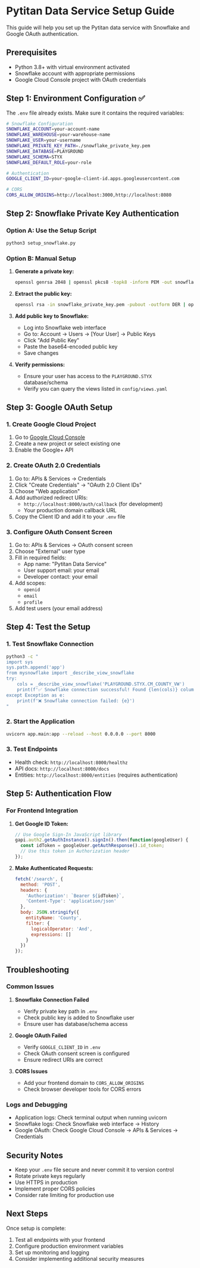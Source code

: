 # Pytitan Data Service Setup Guide

This guide will help you set up the Pytitan data service with Snowflake and Google OAuth authentication.

## Prerequisites

- Python 3.8+ with virtual environment activated
- Snowflake account with appropriate permissions
- Google Cloud Console project with OAuth credentials

## Step 1: Environment Configuration ✅

The `.env` file already exists. Make sure it contains the required variables:

```bash
# Snowflake Configuration
SNOWFLAKE_ACCOUNT=your-account-name
SNOWFLAKE_WAREHOUSE=your-warehouse-name
SNOWFLAKE_USER=your-username
SNOWFLAKE_PRIVATE_KEY_PATH=./snowflake_private_key.pem
SNOWFLAKE_DATABASE=PLAYGROUND
SNOWFLAKE_SCHEMA=STYX
SNOWFLAKE_DEFAULT_ROLE=your-role

# Authentication
GOOGLE_CLIENT_ID=your-google-client-id.apps.googleusercontent.com

# CORS
CORS_ALLOW_ORIGINS=http://localhost:3000,http://localhost:8080
```

## Step 2: Snowflake Private Key Authentication

### Option A: Use the Setup Script
```bash
python3 setup_snowflake.py
```

### Option B: Manual Setup

1. **Generate a private key:**
   ```bash
   openssl genrsa 2048 | openssl pkcs8 -topk8 -inform PEM -out snowflake_private_key.pem -nocrypt
   ```

2. **Extract the public key:**
   ```bash
   openssl rsa -in snowflake_private_key.pem -pubout -outform DER | openssl base64 -A
   ```

3. **Add public key to Snowflake:**
   - Log into Snowflake web interface
   - Go to: Account → Users → [Your User] → Public Keys
   - Click "Add Public Key"
   - Paste the base64-encoded public key
   - Save changes

4. **Verify permissions:**
   - Ensure your user has access to the `PLAYGROUND.STYX` database/schema
   - Verify you can query the views listed in `config/views.yaml`

## Step 3: Google OAuth Setup

### 1. Create Google Cloud Project
1. Go to [Google Cloud Console](https://console.cloud.google.com/)
2. Create a new project or select existing one
3. Enable the Google+ API

### 2. Create OAuth 2.0 Credentials
1. Go to: APIs & Services → Credentials
2. Click "Create Credentials" → "OAuth 2.0 Client IDs"
3. Choose "Web application"
4. Add authorized redirect URIs:
   - `http://localhost:8000/auth/callback` (for development)
   - Your production domain callback URL
5. Copy the Client ID and add it to your `.env` file

### 3. Configure OAuth Consent Screen
1. Go to: APIs & Services → OAuth consent screen
2. Choose "External" user type
3. Fill in required fields:
   - App name: "Pytitan Data Service"
   - User support email: your email
   - Developer contact: your email
4. Add scopes:
   - `openid`
   - `email`
   - `profile`
5. Add test users (your email address)

## Step 4: Test the Setup

### 1. Test Snowflake Connection
```bash
python3 -c "
import sys
sys.path.append('app')
from mysnowflake import _describe_view_snowflake
try:
    cols = _describe_view_snowflake('PLAYGROUND.STYX.CM_COUNTY_VW')
    print(f'✅ Snowflake connection successful! Found {len(cols)} columns.')
except Exception as e:
    print(f'❌ Snowflake connection failed: {e}')
"
```

### 2. Start the Application
```bash
uvicorn app.main:app --reload --host 0.0.0.0 --port 8000
```

### 3. Test Endpoints
- Health check: `http://localhost:8000/healthz`
- API docs: `http://localhost:8000/docs`
- Entities: `http://localhost:8000/entities` (requires authentication)

## Step 5: Authentication Flow

### For Frontend Integration
1. **Get Google ID Token:**
   ```javascript
   // Use Google Sign-In JavaScript library
   gapi.auth2.getAuthInstance().signIn().then(function(googleUser) {
     const idToken = googleUser.getAuthResponse().id_token;
     // Use this token in Authorization header
   });
   ```

2. **Make Authenticated Requests:**
   ```javascript
   fetch('/search', {
     method: 'POST',
     headers: {
       'Authorization': `Bearer ${idToken}`,
       'Content-Type': 'application/json'
     },
     body: JSON.stringify({
       entityName: 'County',
       filter: {
         logicalOperator: 'And',
         expressions: []
       }
     })
   });
   ```

## Troubleshooting

### Common Issues

1. **Snowflake Connection Failed**
   - Verify private key path in `.env`
   - Check public key is added to Snowflake user
   - Ensure user has database/schema access

2. **Google OAuth Failed**
   - Verify `GOOGLE_CLIENT_ID` in `.env`
   - Check OAuth consent screen is configured
   - Ensure redirect URIs are correct

3. **CORS Issues**
   - Add your frontend domain to `CORS_ALLOW_ORIGINS`
   - Check browser developer tools for CORS errors

### Logs and Debugging
- Application logs: Check terminal output when running uvicorn
- Snowflake logs: Check Snowflake web interface → History
- Google OAuth: Check Google Cloud Console → APIs & Services → Credentials

## Security Notes

- Keep your `.env` file secure and never commit it to version control
- Rotate private keys regularly
- Use HTTPS in production
- Implement proper CORS policies
- Consider rate limiting for production use

## Next Steps

Once setup is complete:
1. Test all endpoints with your frontend
2. Configure production environment variables
3. Set up monitoring and logging
4. Consider implementing additional security measures
